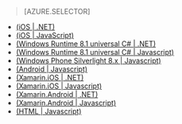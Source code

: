 > [AZURE.SELECTOR]
- [(iOS | .NET)](/zh-cn/documentation/articles/mobile-services-dotnet-backend-ios-get-started-users/)
- [(iOS | JavaScript)](/zh-cn/documentation/articles/mobile-services-ios-get-started-users/)
- [(Windows Runtime 8.1 universal C# | .NET)](/zh-cn/documentation/articles/mobile-services-dotnet-backend-windows-universal-dotnet-get-started-users/)
- [(Windows Runtime 8.1 universal C# | Javascript)](/zh-cn/documentation/articles/mobile-services-javascript-backend-windows-universal-dotnet-get-started-users/)
- [(Windows Phone Silverlight 8.x | Javascript)](/zh-cn/documentation/articles/mobile-services-windows-phone-get-started-users/)
- [(Android | Javascript)](/zh-cn/documentation/articles/mobile-services-android-get-started-users/)
- [(Xamarin.iOS | .NET)](/zh-cn/documentation/articles/mobile-services-dotnet-backend-xamarin-ios-get-started-users/)
- [(Xamarin.iOS | Javascript)](/zh-cn/documentation/articles/partner-xamarin-mobile-services-ios-get-started-users/)
- [(Xamarin.Android | .NET)](/zh-cn/documentation/articles/mobile-services-dotnet-backend-xamarin-android-get-started-users/)
- [(Xamarin.Android | Javascript)](/zh-cn/documentation/articles/partner-xamarin-mobile-services-android-get-started-users/)
- [(HTML | Javascript)](/zh-cn/documentation/articles/mobile-services-html-get-started-users/)

<!---HONumber=82-->